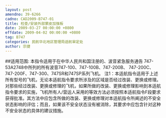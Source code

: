 ```yaml
---
layout: post
amendno: 39-6266
cadno: CAD2009-B747-01
title: 检查/安装外部蒙皮加强板
date: 2009-03-27 00:00:00 +0800
effdate: 2009-04-02 00:00:00 +0800
tag: B747
categories: 民航华北地区管理局适航审定处
author: 宗捷
---
```


##适用范围:
本指令适用于在中华人民共和国注册的、波音紧急服务通告 747-53A2748中所列的所有波音747-100、747-100B、747-200B、 747-200C、747-200F、747-300、747SR和747SP系列飞机。
注1：本适航指令适用于上述所有型号的飞机，无论本适航指令要求所涉及的区域是否经过改装、更换或修理。对那些经过改装、更换或修理的飞机，如果所做的改装、更换或修理影响到本适航指令要求的实施，飞机所有人/营运人采用的等效方法必须按照本适航指令F段要求获得批准。其方法中应包含所做的改装、更换或修理对本适航指令所阐述的不安全状态影响的评估；而且，如果该不安全状态没有被消除，其要求中应包含针对这种不安全状态的具体的建议措施。

